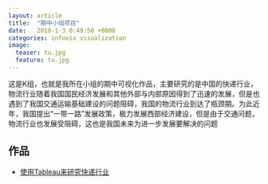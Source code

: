 ```yaml
---
layout: article
title:  "期中小组项目"
date:   2018-1-3 0:49:50 +0800
categories: infovis visualization
image:
  teaser: tu.jpg
  feature: tu.jpg
---
```

这是K组，也就是我所在小组的期中可视化作品，主要研究的是中国的快递行业，物流行业随着我国国民经济发展和其他外部与内部原因得到了迅速的发展，但是也遇到了我国交通运输基础建设的问题阻碍，我国的物流行业到达了瓶颈期。为此近年，我国提出“一带一路”发展政策，极力发展西部经济建设，但是由于交通问题，物流行业也发展受阻碍，这也是我国未来为进一步发展要解决的问题





## 作品
- <a href="https://public.tableau.com/views/_15729/sheet18?:embed=y&:display_count=yes" target="_blank">使用Tableau来研究快递行业</a>